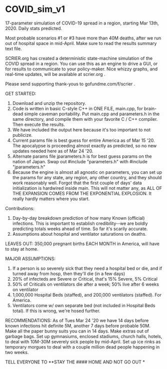 # COVID_sim_v1
17-parameter simulation of COVID-19 spread in a region, starting Mar 13th, 2020.  Daily stats predicted.

Most probable scenarios #1 or #3 have more than 40M deaths, after we run out of hospital space in mid-April.
Make sure to read the results summary text file.

SCRIER.org has created a deterministic state-machine simulation of the COVID spread in a region.
You can use this as an engine to drive a GUI, or for results to communicate to your policy-maker.
Nice whizzy graphs, and real-time updates, will be available at scrier.org .


Please send supporting thank-yous to gofundme.com/f/scrier  .  

GET STARTED:
1.  Download and unzip the repository.
2.  Code is written in basic C-style C++ in ONE FILE, main.cpp, for brain-dead simple caveman portability.
    Put main.cpp and parameters.h in the same directory, and compile them with your favorite C / C++ compiler.
    Then execute the results.
3.  We have included the output here because it's too important to not publicize.
4.  Current params file is best guess for entire America as of Mar 15 '20.
    The apocalypse is proceeding almost exactly as predicted, so no new updates needed here as of Mar 24 '20.
5.  Alternate params file jparameters.h is for best guess params on the nation of Japan.
    Swap out #include "parameters.h"  with #include "jparameters.h"
6.  Because the engine is almost all agnostic on parameters, you can set up the params
    for any state, any region, any other country, and they should work reasonably well.
    Forgot that the first couple of days' data initialization is hardwired inside main.
    This will not matter any, as ALL OF THE EXPANSION COMES FROM THE EXPONENTIAL EXPLOSION.
    It really hardly matters where you start.
    
 Contributions: 
1. Day-by-day breakdown prediction of how many Known (official) infections.  This is important to establish credibility--we are boldly predicting totals weeks ahead of time.  So far it's scarily accurate.
2. Assumptions about hospital and ventilator saturations on deaths.
 
 LEAVES OUT:
 350,000 pregnant births EACH MONTH in America, will have to stay at home.
 
 MAJOR ASSUMPTIONS:
1.  If a person is so severely sick that they need a hospital bed or die, and if turned away from hosp, then they'll die (in a few days)
2. 20% of infecteds are Severe or Critical, that's 15% Severe, 5% Critical
3. 50% of Criticals on ventilators die after a week; 50% live after 6 weeks on ventilator
4. 1,000,000 Hospital Beds (staffed), and 200,000 ventilators (staffed).  For America.
5. Ventilators come w/ own separate bed (not included in Hospital Beds total).  If this is wrong, we're hosed further.
 
 RECOMMENDATIONS:
 As of Tues Mar 24 '20 we have 14 days before known infections hit definite 5M, another 7 days before probable 50M.
 Make all the paper bunny suits you can in 14 days.  Make extras out of garbage bags.
 Set up gymnasiums, enclosed stadiums, church halls, hotels, to deal with 10M-30M severely sick people by mid-April.
 Set up ice rinks as temporary morgues to deal with a couple million dead people happening in two weeks.
 
 TELL EVERYONE TO **STAY THE #### HOME AND NOT GO OUT *
